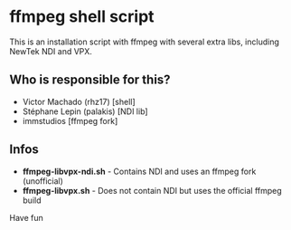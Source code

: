 # ffmpeg shell script
This is an installation script with ffmpeg with several extra libs, including NewTek NDI and VPX.

## Who is responsible for this?
- Victor Machado (rhz17) [shell]
- Stéphane Lepin (palakis) [NDI lib]
- immstudios [ffmpeg fork]

## Infos
* **ffmpeg-libvpx-ndi.sh** - Contains NDI and uses an ffmpeg fork (unofficial)
* **ffmpeg-libvpx.sh** - Does not contain NDI but uses the official ffmpeg build

Have fun
